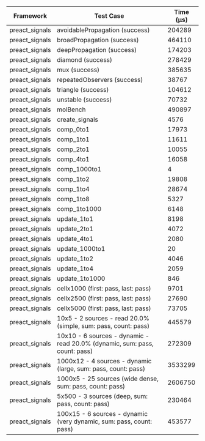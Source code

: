 | Framework | Test Case | Time (μs) |
| --- | --- | --- |
| preact_signals | avoidablePropagation (success) | 204289 |
| preact_signals | broadPropagation (success) | 464110 |
| preact_signals | deepPropagation (success) | 174203 |
| preact_signals | diamond (success) | 278429 |
| preact_signals | mux (success) | 385635 |
| preact_signals | repeatedObservers (success) | 38767 |
| preact_signals | triangle (success) | 104612 |
| preact_signals | unstable (success) | 70732 |
| preact_signals | molBench | 490897 |
| preact_signals | create_signals | 4576 |
| preact_signals | comp_0to1 | 17973 |
| preact_signals | comp_1to1 | 11611 |
| preact_signals | comp_2to1 | 10055 |
| preact_signals | comp_4to1 | 16058 |
| preact_signals | comp_1000to1 | 4 |
| preact_signals | comp_1to2 | 19808 |
| preact_signals | comp_1to4 | 28674 |
| preact_signals | comp_1to8 | 5327 |
| preact_signals | comp_1to1000 | 6148 |
| preact_signals | update_1to1 | 8198 |
| preact_signals | update_2to1 | 4072 |
| preact_signals | update_4to1 | 2080 |
| preact_signals | update_1000to1 | 20 |
| preact_signals | update_1to2 | 4046 |
| preact_signals | update_1to4 | 2059 |
| preact_signals | update_1to1000 | 846 |
| preact_signals | cellx1000 (first: pass, last: pass) | 9701 |
| preact_signals | cellx2500 (first: pass, last: pass) | 27690 |
| preact_signals | cellx5000 (first: pass, last: pass) | 73705 |
| preact_signals | 10x5 - 2 sources - read 20.0% (simple, sum: pass, count: pass) | 445579 |
| preact_signals | 10x10 - 6 sources - dynamic - read 20.0% (dynamic, sum: pass, count: pass) | 272309 |
| preact_signals | 1000x12 - 4 sources - dynamic (large, sum: pass, count: pass) | 3533299 |
| preact_signals | 1000x5 - 25 sources (wide dense, sum: pass, count: pass) | 2606750 |
| preact_signals | 5x500 - 3 sources (deep, sum: pass, count: pass) | 230464 |
| preact_signals | 100x15 - 6 sources - dynamic (very dynamic, sum: pass, count: pass) | 453577 |
